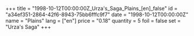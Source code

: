 +++
title = "1998-10-12T00:00:00Z_Urza's_Saga_Plains_[en]_false"
id = "a34ef351-2864-42f6-8943-75bb6fffc9f7"
date = "1998-10-12T00:00:00Z"
name = "Plains"
lang = ["en"]
price = "0.18"
quantity = 5
foil = false
set = "Urza's Saga"
+++
